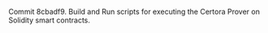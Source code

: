 Commit 8cbadf9.                    Build and Run scripts for executing the Certora Prover on Solidity smart contracts.
